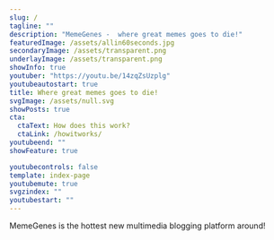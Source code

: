 ```yaml
---
slug: /
tagline: ""
description: "MemeGenes -  where great memes goes to die!"
featuredImage: /assets/allin60seconds.jpg
secondaryImage: /assets/transparent.png
underlayImage: /assets/transparent.png
showInfo: true
youtuber: "https://youtu.be/14zqZsUzplg"
youtubeautostart: true
title: Where great memes goes to die!
svgImage: /assets/null.svg
showPosts: true
cta:
  ctaText: How does this work?
  ctaLink: /howitworks/
youtubeend: ""
showFeature: true

youtubecontrols: false
template: index-page
youtubemute: true
svgzindex: ""
youtubestart: ""
---
```


MemeGenes is the hottest new multimedia blogging platform around!
